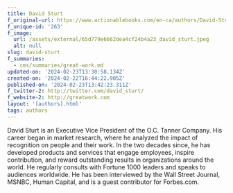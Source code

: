```yaml
---
title: David Sturt
f_original-url: https://www.actionablebooks.com/en-ca/authors/David-Sturt/
f_unique-id: '263'
f_image:
  url: /assets/external/65d779e6662dea4cf24b4a23_david_sturt.jpeg
  alt: null
slug: david-sturt
f_summaries:
  - cms/summaries/great-work.md
updated-on: '2024-02-23T13:30:58.134Z'
created-on: '2024-02-22T16:44:22.905Z'
published-on: '2024-02-23T13:42:23.311Z'
f_twitter-2: http://twitter.com/david_sturt/
f_website-2: http://greatwork.com
layout: '[authors].html'
tags: authors
---
```


David Sturt is an Executive Vice President of the O.C. Tanner Company. His career began in market research, where he analyzed the impact of recognition on people and their work. In the two decades since, he has developed products and services that engage employees, inspire contribution, and reward outstanding results in organizations around the world. He regularly consults with Fortune 1000 leaders and speaks to audiences worldwide. He has been interviewed by the Wall Street Journal, MSNBC, Human Capital, and is a guest contributor for Forbes.com.
